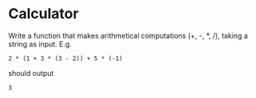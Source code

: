 # Calculator

Write a function that makes arithmetical computations (+, -, \*, /), taking a string as input. E.g.

```
2 * (1 + 3 * (3 - 2)) + 5 * (-1)
```

should output

```
3
```

